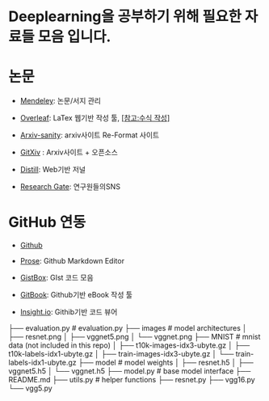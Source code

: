 # Deeplearning을 공부하기 위해 필요한 자료들 모음 입니다.


# 논문 

- [Mendeley](https://www.mendeley.com/library/): 논문/서지 관리

- [Overleaf](https://www.overleaf.com/): LaTex 웹기반 작성 툴, [[참고:수식 작성]](http://www.hostmath.com/)

- [Arxiv-sanity](http://www.arxiv-sanity.com/): arxiv사이트 Re-Format 사이트  

- [GitXiv](http://www.gitxiv.com/) : Arxiv사이트 + 오픈소스 

- [Distill](http://distill.pub/): Web기반 저널

- [Research Gate](https://www.researchgate.net/home): 연구원들의SNS

# GitHub 연동

- [Github](https://github.com/adioshun)

- [Prose](http://prose.io/#adioshun): Github Markdown Editor

- [GistBox](https://app.gistboxapp.com/library/my-gists): GIst 코드 모음

- [GitBook](https://www.gitbook.com/@adioshun): Github기반 eBook 작성 툴

- [Insight.io](https://insight.io/account/projects): Githib기반 코드 뷰어



├── evaluation.py # evaluation.py
├── images # model architectures
│   ├── resnet.png
│   ├── vggnet5.png
│   └── vggnet.png
├── MNIST # mnist data (not included in this repo)
│   ├── t10k-images-idx3-ubyte.gz
│   ├── t10k-labels-idx1-ubyte.gz
│   ├── train-images-idx3-ubyte.gz
│   └── train-labels-idx1-ubyte.gz
├── model # model weights
│   ├── resnet.h5
│   ├── vggnet5.h5
│   └── vggnet.h5
├── model.py # base model interface
├── README.md
├── utils.py # helper functions
├── resnet.py
├── vgg16.py
└── vgg5.py

